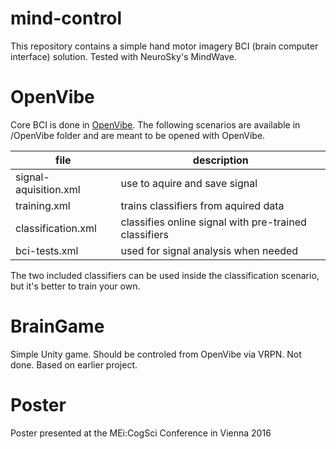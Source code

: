 # mind-control
This repository contains a simple hand motor imagery BCI (brain computer interface) solution. Tested with NeuroSky's MindWave.

# OpenVibe
Core BCI is done in [OpenVibe](http://openvibe.inria.fr/).
The following scenarios are available in /OpenVibe folder and are meant to be opened with OpenVibe.

| file | description |
| --- | --- |
| signal-aquisition.xml | use to aquire and save signal
| training.xml | trains classifiers from aquired data
| classification.xml | classifies online signal with pre-trained classifiers
| bci-tests.xml | used for signal analysis when needed

The two included classifiers can be used inside the classification scenario, but it's better to train your own.

# BrainGame
Simple Unity game. Should be controled from OpenVibe via VRPN. Not done. Based on earlier project.

# Poster
Poster presented at the MEi:CogSci Conference in Vienna 2016
